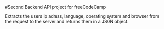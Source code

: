 #Second Backend API project for freeCodeCamp

Extracts the users ip adress, language, operating system and browser from the request to the server and returns them in a JSON object.